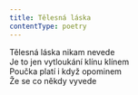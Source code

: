 ```yaml
---
title: Tělesná láska
contentType: poetry
---
```


<section>

Tělesná láska nikam nevede  
Je to jen vytloukání klínu klínem  
Poučka platí i když opominem  
Že se co někdy vyvede

</section>
